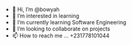 - 👋 Hi, I’m @bowyah
- 👀 I’m interested in learning
- 🌱 I’m currently learning Software Engineering
- 💞️ I’m looking to collaborate on projects
- 📫 How to reach me ... +231778101044

<!---
bowyah/bowyah is a ✨ special ✨ repository because its `README.md` (this file) appears on your GitHub profile.
You can click the Preview link to take a look at your changes.
--->
